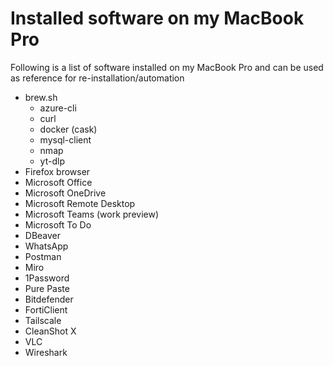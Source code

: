 # Installed software on my MacBook Pro

Following is a list of software installed on my MacBook Pro and can be used as reference for re-installation/automation

* brew.sh
  * azure-cli
  * curl
  * docker (cask)
  * mysql-client
  * nmap
  * yt-dlp
* Firefox browser
* Microsoft Office
* Microsoft OneDrive
* Microsoft Remote Desktop
* Microsoft Teams (work preview)
* Microsoft To Do
* DBeaver
* WhatsApp
* Postman
* Miro
* 1Password
* Pure Paste
* Bitdefender
* FortiClient
* Tailscale
* CleanShot X
* VLC
* Wireshark
